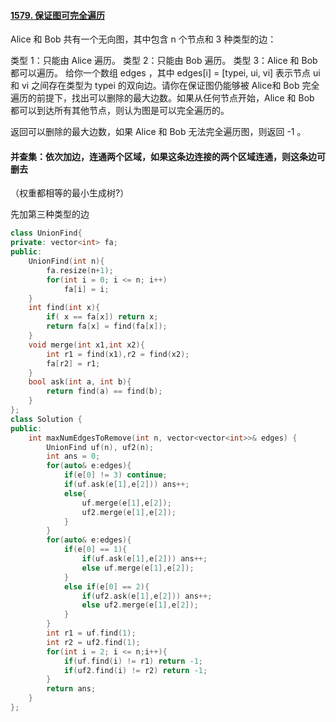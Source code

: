 #### [1579. 保证图可完全遍历](https://leetcode-cn.com/problems/remove-max-number-of-edges-to-keep-graph-fully-traversable/)

Alice 和 Bob 共有一个无向图，其中包含 n 个节点和 3  种类型的边：

类型 1：只能由 Alice 遍历。
类型 2：只能由 Bob 遍历。
类型 3：Alice 和 Bob 都可以遍历。
给你一个数组 edges ，其中 edges[i] = [typei, ui, vi] 表示节点 ui 和 vi 之间存在类型为 typei 的双向边。请你在保证图仍能够被 Alice和 Bob 完全遍历的前提下，找出可以删除的最大边数。如果从任何节点开始，Alice 和 Bob 都可以到达所有其他节点，则认为图是可以完全遍历的。

返回可以删除的最大边数，如果 Alice 和 Bob 无法完全遍历图，则返回 -1 。

#### 并查集：依次加边，连通两个区域，如果这条边连接的两个区域连通，则这条边可删去

（权重都相等的最小生成树?）

先加第三种类型的边

```cpp
class UnionFind{
private: vector<int> fa;
public:
    UnionFind(int n){
        fa.resize(n+1);
        for(int i = 0; i <= n; i++)
            fa[i] = i;
    }
    int find(int x){
        if( x == fa[x]) return x;
        return fa[x] = find(fa[x]);
    }
    void merge(int x1,int x2){
        int r1 = find(x1),r2 = find(x2);
        fa[r2] = r1;
    }
    bool ask(int a, int b){
        return find(a) == find(b);
    }   
};
class Solution {
public:
    int maxNumEdgesToRemove(int n, vector<vector<int>>& edges) {
        UnionFind uf(n), uf2(n);
        int ans = 0;
        for(auto& e:edges){
            if(e[0] != 3) continue;
            if(uf.ask(e[1],e[2])) ans++;
            else{
                uf.merge(e[1],e[2]);
                uf2.merge(e[1],e[2]);
            }
        }
        for(auto& e:edges){
            if(e[0] == 1){
                if(uf.ask(e[1],e[2])) ans++;
                else uf.merge(e[1],e[2]);
            }
            else if(e[0] == 2){
                if(uf2.ask(e[1],e[2])) ans++;
                else uf2.merge(e[1],e[2]);
            }
        }
        int r1 = uf.find(1);
        int r2 = uf2.find(1);
        for(int i = 2; i <= n;i++){
            if(uf.find(i) != r1) return -1;
            if(uf2.find(i) != r2) return -1;
        }
        return ans;
    }
};
```

